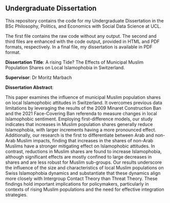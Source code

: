 ## Undergraduate Dissertation 
This repository contains the code for my Undergraduate Dissertation in the BSc Philosophy, Politics, and Economics with Social Data Science at UCL.

The first file contains the raw code without any output. The second and third files are enhanced with the code output, provided in HTML and PDF formats, respectively. In a final file, my dissertation is available in PDF format.


**Dissertation Title**: A rising Tide? The Effects of Municipal Muslim Population Shares on Local Islamophobia in Switzerland.

**Supervisor**: Dr Moritz Marbach

**Dissertation Abstract**:

This paper examines the influence of municipal Muslim population shares on local Islamophobic attitudes in Switzerland. It overcomes previous data limitations by leveraging the results of the 2009 Minaret Construction Ban and the 2021 Face-Covering Ban referenda to measure changes in local Islamophobic sentiment. Employing first-difference models, our study indicates that increases in Muslim population shares generally reduce Islamophobia, with larger increments having a more pronounced effect. Additionally, our research is the first to differentiate between Arab and non-Arab Muslim impacts, finding that increases in the shares of non-Arab Muslims have a stronger mitigating effect on Islamophobic attitudes. In contrast, reductions in Muslim shares are found to increase Islamophobia, although significant effects are mostly confined to large decreases in shares and are less robust for Muslim sub-groups. Our results underscore the influence of the size and characteristics of local Muslim populations on Swiss Islamophobia dynamics and substantiate that these dynamics align more closely with Intergroup Contact Theory than Threat Theory. These findings hold important implications for policymakers, particularly in contexts of rising Muslim populations and the need for effective integration strategies.
